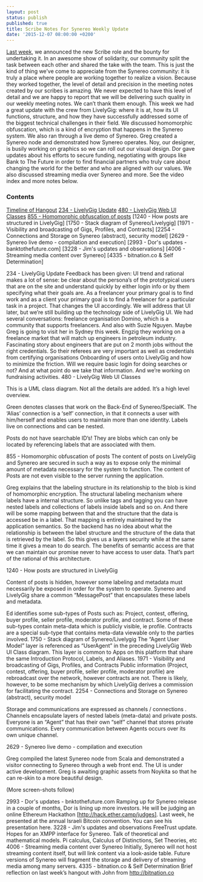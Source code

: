 ```yaml
---
layout: post
status: publish
published: true
title: Scribe Notes For Synereo Weekly Update
date: '2015-12-07 08:00:00 +0200'
---
```

[Last week](http://blog.synereo.com/2015/12/02/new-bounty/), we announced the new Scribe role and the bounty for undertaking it. In an awesome show of solidarity, our community split the task between each other and shared the take with the team. This is just the kind of thing we’ve come to appreciate from the Synereo community: it is truly a place where people are working together to realize a vision. 
Because they worked together, the level of detail and precision in the meeting notes created by our scribes is amazing. We never expected to have this level of detail and we are happy to report that we will be delivering such quality in our weekly meeting notes. We can’t thank them enough. 
This week we had a great update with the crew from LivelyGig: where it is at, how its UI functions, structure, and how they have successfully addressed some of the biggest technical challenges in their field. We discussed homomorphic obfuscation, which is a kind of encryption that happens in the Synereo system.
We also ran through a live demo of Synereo. Greg created a Synereo node and demonstrated how Synereo operates. Noy, our designer, is busily working on graphics so we can roll out our visual design. Dor gave updates about his efforts to secure funding, negotiating with groups like Bank to The Future in order to find financial partners who truly care about changing the world for the better and who are aligned with our values. We also discussed streaming media over Synereo and more. 
See the video index and more notes below.

### Contents


[Timeline of Hangout](https://www.youtube.com/watch?v=mUF5hWVdxRQ)
[234 - LivelyGig Update](https://youtu.be/mUF5hWVdxRQ?t=234)
[480 - LivelyGig Web UI Classes](https://youtu.be/mUF5hWVdxRQ?t=480)
[855 - Homomorphic obfuscation of posts](https://youtu.be/mUF5hWVdxRQ?t=855)
[1240 - How posts are structured in LivelyGig]
[1750 - Stack diagram of Synereo/Livelygig]
[1971 - Visibility and broadcasting of Gigs, Profiles, and Contracts]
[2254 - Connections and Storage on Synereo (abstract), security model]
[2629 - Synereo live demo - compilation and execution]
[2993 - Dor's updates - banktothefuture.com]
[3228 - Jim's updates and observations]
[4006 - Streaming media content over Synereo]
[4335 - bitnation.co & Self Determination]

234 - LivelyGig Update 
Feedback has been given:
UI trend and rational makes a lot of sense: be clear about the persona’s of the prototypical users that are on the site and understand quickly by either login info or by them specifying what their goals are. As a freelancer your primary goal is to find work and as a client your primary goal is to find a freelancer for a particular task in a project. That changes the UI accordingly. We will address that UI later, but we’re still building up the technology side of LivelyGig UI.
We had several conversations:
freelance organisation Domino, which is a community that supports freelancers. 
And also with Suzie Nguyen. Maybe Greg is going to visit her in Sydney this week.
Engzig they working on a freelance market that will match up engineers in petroleum industry. Fascinating story about engineers that are put on 2 month jobs without the right credentials. So their referees are very important as well as credentials from certifying organisations
Onboarding of users onto LivelyGig and how to minimize the friction. Will we require basic login for doing searches or not? And at what point do we take that information.
And we’re working on fundraising activities.
480 - LivelyGig Web UI Classes



This is a UML class diagram. Not all the details are added. It’s a high level overview.

Green denotes classes that work on the Back-End of Synereo/SpecialK.
The ‘Alias’ connection is a ‘self’ connection, in that it connects a user with him/herself and enables users to maintain more than one identity. Labels live on connections and can be nested. 

Posts do not have searchable ID’s! They are blobs which can only be located by referencing labels that are associated with them. 


855 - Homomorphic obfuscation of posts
The content of posts on LivelyGig and Synereo are secured in such a way as to expose only the minimal amount of metadata necessary for the system to function. The content of Posts are not even visible to the server running the application.

Greg explains that the labeling structure in its relationship to the blob is kind of homomorphic encryption. The structural labeling mechanism where labels have a internal structure. So unlike tags and tagging you can have nested labels and collections of labels inside labels and so on. And there will be some mapping between that and the structure that the data is accessed be in a label. That mapping is entirely maintained by the application semantics. So the backend has no idea about what the relationship is between the label structure and the structure of the data that is retrieved by the label. So this gives us a layers security while at the same time it gives a mean to do search. The benefits of semantic access are that we can maintain our promise never to have access to user data. That’s part of the rational of this architecture.


1240 - How posts are structured in LivelyGig


Content of posts is hidden, however some labeling and metadata must necessarily be exposed in order for the system to operate. Synereo and LivelyGig share a common “MessagePost” that encapsulates these labels and metadata.

Ed identifies some sub-types of Posts such as: Project, contest, offering, buyer profile, seller profile, moderator profile, and contract. Some of these sub-types contain meta-data which is publicly visible, ie profile. Contracts are a special sub-type that contains meta-data viewable only to the parties involved.
1750 - Stack diagram of Synereo/Livelygig
The “Agent User Model” layer is referenced as “UserAgent” in the preceding LivelyGig Web UI Class diagram. This layer is common to Apps on this platform that share the same Introduction Protocol, Labels, and Aliases.
1971 - Visibility and broadcasting of Gigs, Profiles, and Contracts 
Public information (Project, contest, offering, buyer profile, seller profile, moderator profile) are rebroadcast over the network, however contracts are not. There is likely, however, to be some mechanism by which LivelyGig derives a commission for facilitating the contract.
2254 - Connections and Storage on Synereo (abstract), security model 


Storage and communications are expressed as channels / connections . Channels encapsulate layers of nested labels (meta-data) and private posts. Everyone is an “Agent” that has their own “self” channel that stores private communications. Every communication between Agents occurs over its own unique channel.

2629 - Synereo live demo - compilation and execution


Greg compiled the latest Synereo node from Scala and demonstrated a visitor connecting to Synereo through a web front end. The UI is under active development. Greg is awaiting graphic assets from Noykita so that he can re-skin to a more beautiful design.

(More screen-shots follow)








2993 - Dor's updates - bnktothefuture.com
Ramping up for Synereo release in a couple of months, Dor is lining up more investors. He will be judging an online Ethereum Hackathon [http://hack.ether.camp/judges]. Last week, he presented at the annual Israeli Bitcoin convention. You can see his presentation here. 
3228 - Jim's updates and observations
FreeTrust update. Hopes for an XMPP interface for Synereo. Talk of theoretical and mathematical models. Pi calculus, Calculus of Distinctions, Set Theories, etc
4006 - Streaming media content over Synereo
Initially, Synereo will not host streaming content itself, but will link content via a look-aside table. Future versions of Synereo will fragment the storage and delivery of streaming media among many servers.
4335 - bitnation.co & Self Determination
Brief reflection on last week’s hangout with John from http://bitnation.co
